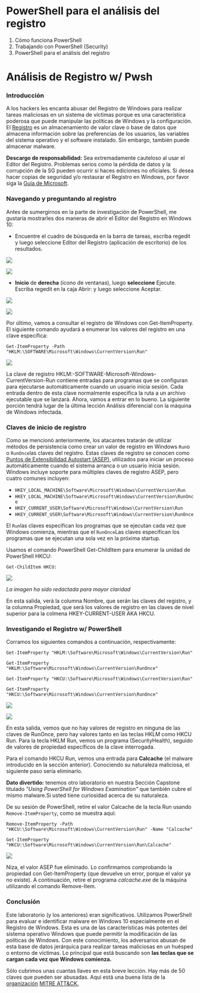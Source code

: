 # PowerShell para el análisis del registro

1. Cómo funciona PowerShell
2. Trabajando con PowerShell (Security)
3. PowerShell para el análisis del registro

# Análisis de Registro w/ Pwsh

### **Introducción**

A los hackers les encanta abusar del Registro de Windows para realizar tareas maliciosas en un sistema de víctimas porque es una característica poderosa que puede manipular las políticas de Windows y la configuración. El [Registro](https://learn.microsoft.com/en-us/troubleshoot/windows-server/performance/windows-registry-advanced-users) es un almacenamiento de valor clave o base de datos que almacena información sobre las preferencias de los usuarios, las variables del sistema operativo y el software instalado. Sin embargo, también puede almacenar malware.

**Descargo de responsabilidad:** Sea extremadamente cauteloso al usar el Editor del Registro. Problemas serios como la pérdida de datos y la corrupción de la SG pueden ocurrir si haces ediciones no oficiales. Si desea hacer copias de seguridad y/o restaurar el Registro en Windows, por favor siga la [Guía de Microsoft](https://support.microsoft.com/en-us/topic/how-to-back-up-and-restore-the-registry-in-windows-855140ad-e318-2a13-2829-d428a2ab0692).

### **Navegando y preguntando al registro**

Antes de sumergirnos en la parte de investigación de PowerShell, me gustaría mostrarles dos maneras de abrir el Editor del Registro en Windows 10:

- Encuentre el cuadro de búsqueda en la barra de tareas, escriba regedit y luego seleccione Editor del Registro (aplicación de escritorio) de los resultados.

![](https://i.imgur.com/OrOXuwj.png)

![](https://i.imgur.com/vVQyLEI.png)

- **Inicio** de **derecha** (ícono de ventanas), luego **seleccione** Ejecute. Escriba regedit en la caja Abrir: y luego seleccione Aceptar.

![](https://i.imgur.com/cY3jnad.png)

![](https://i.imgur.com/qCUOjfa.png)

Por último, vamos a consultar el registro de Windows con Get-ItemProperty. El siguiente comando ayudará a enumerar los valores del registro en una clave específica:

```plaintext
Get-ItemProperty -Path "HKLM:\SOFTWARE\Microsoft\Windows\CurrentVersion\Run"
```

![](https://i.imgur.com/l7LNIJd.png)

La clave de registro HKLM:-SOFTWARE-Microsoft-Windows-CurrentVersion-Run contiene entradas para programas que se configuran para ejecutarse automáticamente cuando un usuario inicia sesión. Cada entrada dentro de esta clave normalmente especifica la ruta a un archivo ejecutable que se lanzará. Ahora, vamos a entrar en lo bueno. La siguiente porción tendrá lugar de la última lección Análisis diferencial con la máquina de Windows infectada.

### **Claves de inicio de registro**

Como se mencionó anteriormente, los atacantes tratarán de utilizar métodos de persistencia como crear un valor de registro en Windows `Run`o o `RunOnce`las claves del registro. Estas claves de registro se conocen como [Puntos de Extensibilidad Autostart (ASEP),](https://www.notion.so/f2bdd702b3fb440ea591fcafd11cbc38?pvs=21) utilizados para iniciar un proceso automáticamente cuando el sistema arranca o un usuario inicia sesión. Windows incluye soporte para múltiples claves de registro ASEP, pero cuatro comunes incluyen:

- `HKEY_LOCAL_MACHINE\Software\Microsoft\Windows\CurrentVersion\Run`
- `HKEY_LOCAL_MACHINE\Software\Microsoft\Windows\CurrentVersion\RunOnce`
- `HKEY_CURRENT_USER\Software\Microsoft\Windows\CurrentVersion\Run`
- `HKEY_CURRENT_USER\Software\Microsoft\Windows\CurrentVersion\RunOnce`

El `Run`las claves especifican los programas que se ejecutan cada vez que Windows comienza, mientras que el `RunOnce`Las claves especifican los programas que se ejecutan una sola vez en la próxima startup.

Usamos el comando PowerShell Get-ChildItem para enumerar la unidad de PowerShell HKCU:

```plaintext
Get-ChildItem HKCU:
```

![](https://i.imgur.com/hzlb0bp.png)

_La imagen ha sido redactada para mayor claridad_

En esta salida, verá la columna Nombre, que serán las claves del registro, y la columna Propiedad, que será los valores de registro en las claves de nivel superior para la colmena HKEY-CURRENT-USER AKA HKCU.

### **Investigando el Registro w/ PowerShell**

Corramos los siguientes comandos a continuación, respectivamente:

```plaintext
Get-ItemProperty "HKLM:\Software\Microsoft\Windows\CurrentVersion\Run"
```

```plaintext
Get-ItemProperty "HKLM:\Software\Microsoft\Windows\CurrentVersion\RunOnce"
```

```plaintext
Get-ItemProperty "HKCU:\Software\Microsoft\Windows\CurrentVersion\Run"
```

```plaintext
Get-ItemProperty "HKCU:\Software\Microsoft\Windows\CurrentVersion\RunOnce"
```

![](https://i.imgur.com/prBnR96.png)

![](https://i.imgur.com/KjX13Zt.png)

En esta salida, vemos que no hay valores de registro en ninguna de las claves de RunOnce, pero hay valores tanto en las teclas HKLM como HKCU Run. Para la tecla HKLM Run, vemos un programa (SecurityHealth), seguido de valores de propiedad específicos de la clave interrogada.

Para el comando HKCU Run, vemos una entrada para **Calcache** (el malware introducido en la sección anterior). Conociendo su naturaleza maliciosa, el siguiente paso sería eliminarlo.

**Dato divertido:** tenemos otro laboratorio en nuestra Sección Capstone titulado _"Using PowerShell for Windows Examination"_ que también cubre el mismo malware.Si usted tiene curiosidad acerca de su naturaleza.

De su sesión de PowerShell, retire el valor Calcache de la tecla Run usando `Remove-ItemProperty`, como se muestra aquí:

```plaintext
Remove-ItemProperty -Path "HKCU:\Software\Microsoft\Windows\CurrentVersion\Run" -Name "Calcache"
```

```plaintext
Get-ItemProperty "HKCU:\Software\Microsoft\Windows\CurrentVersion\Run\Calcache"
```

![](https://i.imgur.com/qtuHrKv.png)

  
Niza, el valor ASEP fue eliminado. Lo confirmamos comprobando la propiedad con Get-ItemProperty (que devuelve un error, porque el valor ya no existe). A continuación, retire el programa _calcache.exe_ de la máquina utilizando el comando Remove-Item.

### **Conclusión**

Este laboratorio (y los anteriores) eran significativos. Utilizamos PowerShell para evaluar e identificar malware en Windows 10 especialmente en el Registro de Windows. Esta es una de las características más potentes del sistema operativo Windows que puede permitir la modificación de las políticas de Windows. Con este conocimiento, los adversarios abusan de esta base de datos jerárquica para realizar tareas maliciosas en un huésped o entorno de víctimas. Lo principal que está buscando son **las teclas que se cargan cada vez que Windows comienza.**

Sólo cubrimos unas cuantas llaves en esta breve lección. Hay más de 50 claves que pueden ser abusadas. Aquí está una buena lista de la [organización](https://attack.mitre.org/techniques/T1547/001/) [MITRE ATT&CK.](https://attack.mitre.org/techniques/T1547/001/)